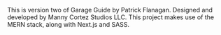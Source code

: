This is version two of Garage Guide by Patrick Flanagan.  Designed and developed by Manny Cortez Studios LLC.  This project makes use of the MERN stack, along with Next.js and SASS.
